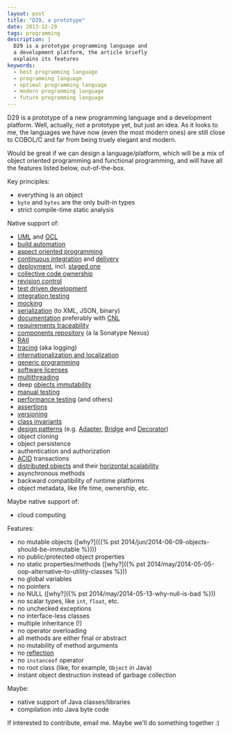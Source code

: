 ```yaml
---
layout: post
title: "D29, a prototype"
date: 2013-12-29
tags: programming
description: |
  D29 is a prototype programming language and
  a development platform, the article briefly
  explains its features
keywords:
  - best programming language
  - programming language
  - optimal programming language
  - modern programming language
  - future programming language
---
```


D29 is a prototype of a new programming language and a development platform.
Well, actually, not a prototype yet, but just an idea. As it looks to me,
the languages we have now (even the most modern ones) are still close to COBOL/C
and far from being truely elegant and modern.

Would be great if we can design a language/platform, which will be
a mix of object oriented programming and functional programming, and will
have all the features listed below, out-of-the-box.

<!--more-->

Key principles:

 * everything is an object
 * `byte` and `bytes` are the only built-in types
 * strict compile-time static analysis

Native support of:

 * [UML](http://en.wikipedia.org/wiki/Unified_Modeling_Language) and [OCL](http://en.wikipedia.org/wiki/Object_Constraint_Language)
 * [build automation](http://en.wikipedia.org/wiki/Build_automation)
 * [aspect oriented programming](http://en.wikipedia.org/wiki/Aspect-oriented_programming)
 * [continuous integration](http://en.wikipedia.org/wiki/Continuous_integration) and [delivery](http://en.wikipedia.org/wiki/Continuous_delivery)
 * [deployment](http://en.wikipedia.org/wiki/Software_deployment), incl. [staged one](http://en.wikipedia.org/wiki/Staging_site)
 * [collective code ownership](http://www.martinfowler.com/bliki/CodeOwnership.html)
 * [revision control](http://en.wikipedia.org/wiki/Revision_control)
 * [test driven development](http://en.wikipedia.org/wiki/Test-driven_development)
 * [integration testing](http://en.wikipedia.org/wiki/Integration_testing)
 * [mocking](http://en.wikipedia.org/wiki/Mock_object)
 * [serialization](http://en.wikipedia.org/wiki/Serialization) (to XML, JSON, binary)
 * [documentation](http://en.wikipedia.org/wiki/Software_documentation) preferably with [CNL](http://en.wikipedia.org/wiki/Controlled_natural_language)
 * [requirements traceability](http://en.wikipedia.org/wiki/Requirements_traceability)
 * [components repository](http://en.wikipedia.org/wiki/Software_repository) (a la Sonatype Nexus)
 * [RAII](http://en.wikipedia.org/wiki/Resource_Acquisition_Is_Initialization)
 * [tracing](http://en.wikipedia.org/wiki/Tracing_%28software%29) (aka logging)
 * [internationalization and localization](http://en.wikipedia.org/wiki/Internationalization_and_localization)
 * [generic programming](http://en.wikipedia.org/wiki/Generic_programming)
 * [software licenses](http://en.wikipedia.org/wiki/Software_license)
 * [multithreading](http://en.wikipedia.org/wiki/Multithreading_%28computer_architecture%29)
 * deep [objects immutability](http://en.wikipedia.org/wiki/Immutable_object)
 * [manual testing](http://en.wikipedia.org/wiki/Manual_testing)
 * [performance testing](http://en.wikipedia.org/wiki/Software_performance_testing) (and others)
 * [assertions](http://en.wikipedia.org/wiki/Assertion_%28computing%29)
 * [versioning](http://en.wikipedia.org/wiki/Software_versioning)
 * [class invariants](http://en.wikipedia.org/wiki/Class_invariant)
 * [design patterns](http://en.wikipedia.org/wiki/Software_design_pattern) (e.g. [Adapter](http://en.wikipedia.org/wiki/Adapter_pattern), [Bridge](http://en.wikipedia.org/wiki/Bridge_pattern) and [Decorator](http://en.wikipedia.org/wiki/Decorator_pattern))
 * object cloning
 * object persistence
 * authentication and authorization
 * [ACID](http://en.wikipedia.org/wiki/ACID) transactions
 * [distributed objects](http://en.wikipedia.org/wiki/Distributed_object) and their [horizontal scalability](http://en.wikipedia.org/wiki/Scalability)
 * asynchronous methods
 * backward compatibility of runtime platforms
 * object metadata, like life time, ownership, etc.

Maybe native support of:

 * cloud computing

Features:

 * no mutable objects ([why?](({% pst 2014/jun/2014-06-09-objects-should-be-immutable %})))
 * no public/protected object properties
 * no static properties/methods ([why?]({% pst 2014/may/2014-05-05-oop-alternative-to-utility-classes %}))
 * no global variables
 * no pointers
 * no NULL ([why?]({% pst 2014/may/2014-05-13-why-null-is-bad %}))
 * no scalar types, like `int`, `float`, etc.
 * no unchecked exceptions
 * no interface-less classes
 * multiple inheritance (!)
 * no operator overloading
 * all methods are either final or abstract
 * no mutability of method arguments
 * no [reflection](http://en.wikipedia.org/wiki/Reflection_%28computer_programming%29)
 * no `instanceof` operator
 * no root class (like, for example, `Object` in Java)
 * instant object destruction instead of garbage collection

Maybe:

 * native support of Java classes/libraries
 * compilation into Java byte code

If interested to contribute, email me. Maybe we'll do something together :)
